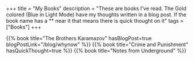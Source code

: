 +++
title = "My Books"
description = "These are books I've read. The Gold colored (Blue in Light Mode) have my thoughts written in a blog post. If the book name has a ** near it that means there is quick thought on it"
tags = ["Books"]
+++

{{% book title="The Brothers Karamazov" hasBlogPost=true blogPostLink="/blog/whynow" %}}
{{% book title="Crime and Punishment" hasQuickThought=true %}}
{{% book title="Notes from Underground" %}}

    


